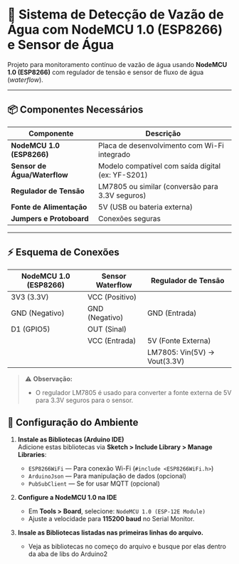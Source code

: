 # 🚨 Sistema de Detecção de Vazão de Água com NodeMCU 1.0 (ESP8266) e Sensor de Água

Projeto para monitoramento contínuo de vazão de água usando **NodeMCU 1.0 (ESP8266)** com regulador de tensão e sensor de fluxo de água (*waterflow*).

---

## 📦 Componentes Necessários

| Componente                 | Descrição                                                              |
|---------------------------|------------------------------------------------------------------------|
| **NodeMCU 1.0 (ESP8266)** | Placa de desenvolvimento com Wi-Fi integrado                          |
| **Sensor de Água/Waterflow** | Modelo compatível com saída digital (ex: YF-S201)                     |
| **Regulador de Tensão**    | LM7805 ou similar (conversão para 3.3V seguros)                        |
| **Fonte de Alimentação**   | 5V (USB ou bateria externa)                                           |
| **Jumpers e Protoboard**   | Conexões seguras                                                      |

---

## ⚡ Esquema de Conexões

| NodeMCU 1.0 (ESP8266) | Sensor Waterflow       | Regulador de Tensão        |
|-----------------------|-----------------------|----------------------------|
| 3V3 (3.3V)            | VCC (Positivo)        |                            |
| GND (Negativo)        | GND (Negativo)        | GND (Entrada)              |
| D1 (GPIO5)            | OUT (Sinal)           |                            |
|                       | VCC (Entrada)         | 5V (Fonte Externa)         |
|                       |                       | LM7805: Vin(5V) → Vout(3.3V) |

> ⚠️ **Observação:**  
> - O regulador LM7805 é usado para converter a fonte externa de 5V para 3.3V seguros para o sensor.


## 🔧 Configuração do Ambiente

1. **Instale as Bibliotecas (Arduino IDE)**  
Adicione estas bibliotecas via **Sketch > Include Library > Manage Libraries**:  
   - `ESP8266WiFi` — Para conexão Wi-Fi (`#include <ESP8266WiFi.h>`)  
   - `ArduinoJson` — Para manipulação de dados (opcional)  
   - `PubSubClient` — Se for usar MQTT (opcional)

2. **Configure a NodeMCU 1.0 na IDE**  
   - Em **Tools > Board**, selecione: `NodeMCU 1.0 (ESP-12E Module)`  
   - Ajuste a velocidade para **115200 baud** no Serial Monitor.

3. **Insale as Bibliotecas listadas nas primeiras linhas do arquivo.**
   - Veja as bibliotecas no começo do arquivo e busque por elas dentro da aba de libs do Arduino2

